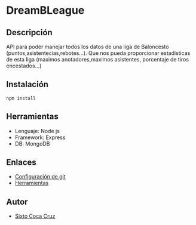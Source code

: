 # DreamBLeague

## Descripción

API para poder manejar todos los datos de una liga de Baloncesto (puntos,asistentecias,rebotes...). Que nos pueda proporcionar estadisticas de esta liga (maximos anotadores,maximos asistentes, porcentaje de tiros encestados...)

## Instalación

    npm install

## Herramientas
	
- Lenguaje: Node js
- Framework: Express
- DB: MongoDB

## Enlaces

- [Configuración de git](docs/gitconfig.md)
- [Herramientas](docs/herramientas.md)

## Autor
- [Sixto Coca Cruz](https://github.com/SixtoCoca)